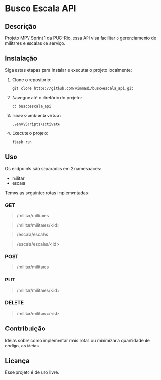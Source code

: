 # Busco Escala API

## Descrição

Projeto MPV Sprint 1 da PUC-Rio, essa API visa facilitar o gerenciamento de militares e escalas de serviço.

## Instalação

Siga estas etapas para instalar e executar o projeto localmente:

1. Clone o repositório:
    ```
    git clone https://github.com/vimmasi/buscoescala_api.git
    ```
2. Navegue até o diretório do projeto:
    ```
    cd buscoescala_api
    ```
3. Inicie o ambiente virtual:
    ```
    .venv\Scripts\activate
    ```
4. Execute o projeto:
    ```
    flask run
    ```

## Uso

Os endpoints são separados em 2 namespaces:
- militar
- escala

Temos as seguintes rotas implementadas:

### GET 
> /militar/militares

> /militar/militares/\<id>

> /escala/escalas

> /escala/escalas/\<id>

### POST 
> /militar/militares

### PUT 
> /militar/militares/\<id>

### DELETE 
> /militar/militares/\<id>


## Contribuição

Ideias sobre como implementar mais rotas ou minimizar a quantidade de código, as ideias 

## Licença

Esse projeto é de uso livre.